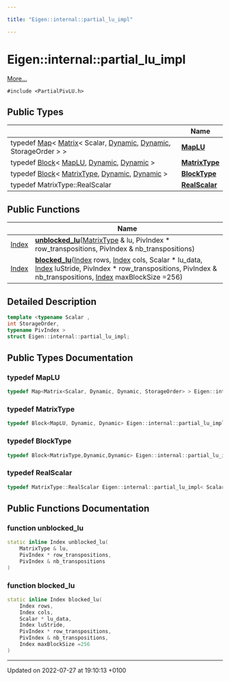 ```yaml
---

title: "Eigen::internal::partial_lu_impl"

---
```


# Eigen::internal::partial_lu_impl



 [More...](#detailed-description)


`#include <PartialPivLU.h>`

## Public Types

|                | Name           |
| -------------- | -------------- |
| typedef <a href="http://example.org/classes/classeigen_1_1map/">Map</a>< <a href="http://example.org/classes/classeigen_1_1matrix/">Matrix</a>< Scalar, <a href="http://example.org/namespaces/namespaceeigen/#variable-dynamic">Dynamic</a>, <a href="http://example.org/namespaces/namespaceeigen/#variable-dynamic">Dynamic</a>, StorageOrder > > | **[MapLU](http://example.org/classes/structeigen_1_1internal_1_1partial__lu__impl/#typedef-maplu)**  |
| typedef <a href="http://example.org/classes/classeigen_1_1block/">Block</a>< <a href="http://example.org/classes/structeigen_1_1internal_1_1partial__lu__impl/#typedef-maplu">MapLU</a>, <a href="http://example.org/namespaces/namespaceeigen/#variable-dynamic">Dynamic</a>, <a href="http://example.org/namespaces/namespaceeigen/#variable-dynamic">Dynamic</a> > | **[MatrixType](http://example.org/classes/structeigen_1_1internal_1_1partial__lu__impl/#typedef-matrixtype)**  |
| typedef <a href="http://example.org/classes/classeigen_1_1block/">Block</a>< <a href="http://example.org/classes/structeigen_1_1internal_1_1partial__lu__impl/#typedef-matrixtype">MatrixType</a>, <a href="http://example.org/namespaces/namespaceeigen/#variable-dynamic">Dynamic</a>, <a href="http://example.org/namespaces/namespaceeigen/#variable-dynamic">Dynamic</a> > | **[BlockType](http://example.org/classes/structeigen_1_1internal_1_1partial__lu__impl/#typedef-blocktype)**  |
| typedef MatrixType::RealScalar | **[RealScalar](http://example.org/classes/structeigen_1_1internal_1_1partial__lu__impl/#typedef-realscalar)**  |

## Public Functions

|                | Name           |
| -------------- | -------------- |
| <a href="http://example.org/namespaces/namespaceeigen/#typedef-index">Index</a> | **[unblocked_lu](http://example.org/classes/structeigen_1_1internal_1_1partial__lu__impl/#function-unblocked-lu)**(<a href="http://example.org/classes/structeigen_1_1internal_1_1partial__lu__impl/#typedef-matrixtype">MatrixType</a> & lu, PivIndex * row_transpositions, PivIndex & nb_transpositions) |
| <a href="http://example.org/namespaces/namespaceeigen/#typedef-index">Index</a> | **[blocked_lu](http://example.org/classes/structeigen_1_1internal_1_1partial__lu__impl/#function-blocked-lu)**(<a href="http://example.org/namespaces/namespaceeigen/#typedef-index">Index</a> rows, <a href="http://example.org/namespaces/namespaceeigen/#typedef-index">Index</a> cols, Scalar * lu_data, <a href="http://example.org/namespaces/namespaceeigen/#typedef-index">Index</a> luStride, PivIndex * row_transpositions, PivIndex & nb_transpositions, <a href="http://example.org/namespaces/namespaceeigen/#typedef-index">Index</a> maxBlockSize =256) |

## Detailed Description

```cpp
template <typename Scalar ,
int StorageOrder,
typename PivIndex >
struct Eigen::internal::partial_lu_impl;
```

## Public Types Documentation

### typedef MapLU

```cpp
typedef Map<Matrix<Scalar, Dynamic, Dynamic, StorageOrder> > Eigen::internal::partial_lu_impl< Scalar, StorageOrder, PivIndex >::MapLU;
```


### typedef MatrixType

```cpp
typedef Block<MapLU, Dynamic, Dynamic> Eigen::internal::partial_lu_impl< Scalar, StorageOrder, PivIndex >::MatrixType;
```


### typedef BlockType

```cpp
typedef Block<MatrixType,Dynamic,Dynamic> Eigen::internal::partial_lu_impl< Scalar, StorageOrder, PivIndex >::BlockType;
```


### typedef RealScalar

```cpp
typedef MatrixType::RealScalar Eigen::internal::partial_lu_impl< Scalar, StorageOrder, PivIndex >::RealScalar;
```


## Public Functions Documentation

### function unblocked_lu

```cpp
static inline Index unblocked_lu(
    MatrixType & lu,
    PivIndex * row_transpositions,
    PivIndex & nb_transpositions
)
```


### function blocked_lu

```cpp
static inline Index blocked_lu(
    Index rows,
    Index cols,
    Scalar * lu_data,
    Index luStride,
    PivIndex * row_transpositions,
    PivIndex & nb_transpositions,
    Index maxBlockSize =256
)
```


-------------------------------

Updated on 2022-07-27 at 19:10:13 +0100